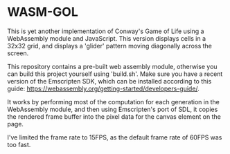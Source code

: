 # WASM-GOL
This is yet another implementation of Conway's Game of Life using a WebAssembly module and JavaScript. This version displays cells in a 32x32 grid, and displays a 'glider' pattern moving diagonally across the screen.

This repository contains a pre-built web assembly module, otherwise
you can build this project yourself using 'build.sh'. Make sure you have a recent version of the Emscripten SDK, which can be installed according to this guide: https://webassembly.org/getting-started/developers-guide/.

It works by performing most of the computation for each generation in the WebAssembly module, and then using Emscripten's port of SDL, it copies the rendered frame buffer into the pixel data for the canvas element on the page.

I've limited the frame rate to 15FPS, as the default frame rate of 60FPS was too fast.
